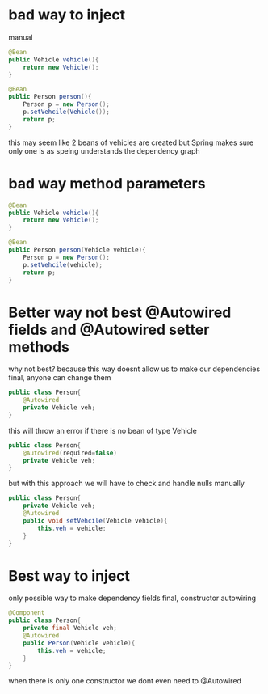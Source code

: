 # bad way to inject
manual

```java
@Bean
public Vehicle vehicle(){
	return new Vehicle();
}

@Bean
public Person person(){
	Person p = new Person();
	p.setVehcile(Vehicle());
	return p;
}
```

this may seem like 2 beans of vehicles are created but Spring makes sure only one is as speing understands the dependency graph

# bad way method parameters
```java
@Bean
public Vehicle vehicle(){
	return new Vehicle();
}

@Bean
public Person person(Vehicle vehicle){
	Person p = new Person();
	p.setVehcile(vehicle);
	return p;
}
```

# Better way not best @Autowired fields and @Autowired setter methods
why not best? because this way doesnt allow us to make our dependencies final, anyone can change them
```java
public class Person{
	@Autowired
	private Vehicle veh;
}
```

this will throw an error if there is no bean of type Vehicle
```java
public class Person{
	@Autowired(required=false)
	private Vehicle veh;
}
```

but with this approach we will have to check and handle nulls manually
```java
public class Person{
	private Vehicle veh;
	@Autowired
	public void setVehcile(Vehicle vehicle){
		this.veh = vehicle;
	}
}
```

# Best way to inject
only possible way to make dependency fields final, constructor autowiring
```java
@Component
public class Person{
	private final Vehicle veh;
	@Autowired
	public Person(Vehicle vehicle){
		this.veh = vehicle;
	}
}
```

when there is only one constructor we dont even need to @Autowired